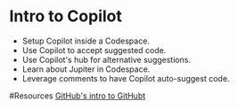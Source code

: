 # Intro to Copilot

- Setup Copilot inside a Codespace.
- Use Copilot to accept suggested code.
- Use Copilot's hub for alternative suggestions.
- Learn about Jupiter in Codespace.
- Leverage comments to have Copilot auto-suggest code.

#Resources
[GitHub's intro to GitHubt](https://education.github.com/experiences/intro_to_copilot)
